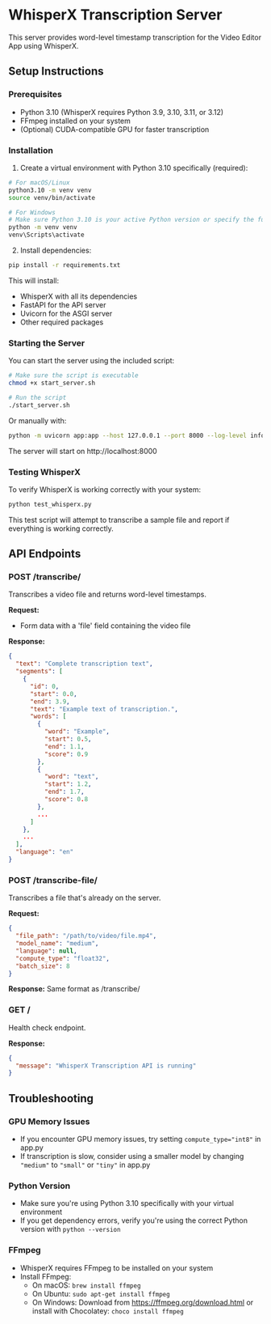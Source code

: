 # WhisperX Transcription Server

This server provides word-level timestamp transcription for the Video Editor App using WhisperX.

## Setup Instructions

### Prerequisites

- Python 3.10 (WhisperX requires Python 3.9, 3.10, 3.11, or 3.12)
- FFmpeg installed on your system
- (Optional) CUDA-compatible GPU for faster transcription

### Installation

1. Create a virtual environment with Python 3.10 specifically (required):

```bash
# For macOS/Linux
python3.10 -m venv venv
source venv/bin/activate

# For Windows
# Make sure Python 3.10 is your active Python version or specify the full path
python -m venv venv
venv\Scripts\activate
```

2. Install dependencies:

```bash
pip install -r requirements.txt
```

This will install:
- WhisperX with all its dependencies
- FastAPI for the API server
- Uvicorn for the ASGI server
- Other required packages

### Starting the Server

You can start the server using the included script:

```bash
# Make sure the script is executable
chmod +x start_server.sh

# Run the script
./start_server.sh
```

Or manually with:

```bash
python -m uvicorn app:app --host 127.0.0.1 --port 8000 --log-level info
```

The server will start on http://localhost:8000

### Testing WhisperX

To verify WhisperX is working correctly with your system:

```bash
python test_whisperx.py
```

This test script will attempt to transcribe a sample file and report if everything is working correctly.

## API Endpoints

### POST /transcribe/

Transcribes a video file and returns word-level timestamps.

**Request:**
- Form data with a 'file' field containing the video file

**Response:**
```json
{
  "text": "Complete transcription text",
  "segments": [
    {
      "id": 0,
      "start": 0.0,
      "end": 3.9,
      "text": "Example text of transcription.",
      "words": [
        {
          "word": "Example",
          "start": 0.5,
          "end": 1.1,
          "score": 0.9
        },
        {
          "word": "text",
          "start": 1.2,
          "end": 1.7,
          "score": 0.8
        },
        ...
      ]
    },
    ...
  ],
  "language": "en"
}
```

### POST /transcribe-file/

Transcribes a file that's already on the server.

**Request:**
```json
{
  "file_path": "/path/to/video/file.mp4",
  "model_name": "medium",
  "language": null,
  "compute_type": "float32",
  "batch_size": 8
}
```

**Response:**
Same format as /transcribe/

### GET /

Health check endpoint.

**Response:**
```json
{
  "message": "WhisperX Transcription API is running"
}
```

## Troubleshooting

### GPU Memory Issues
- If you encounter GPU memory issues, try setting `compute_type="int8"` in app.py
- If transcription is slow, consider using a smaller model by changing `"medium"` to `"small"` or `"tiny"` in app.py

### Python Version
- Make sure you're using Python 3.10 specifically with your virtual environment
- If you get dependency errors, verify you're using the correct Python version with `python --version`

### FFmpeg
- WhisperX requires FFmpeg to be installed on your system
- Install FFmpeg:
  - On macOS: `brew install ffmpeg`
  - On Ubuntu: `sudo apt-get install ffmpeg`
  - On Windows: Download from https://ffmpeg.org/download.html or install with Chocolatey: `choco install ffmpeg`